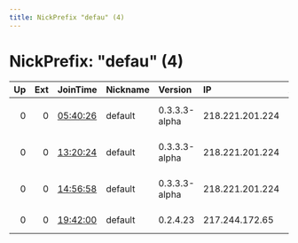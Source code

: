 ```yaml
---
title: NickPrefix "defau" (4)
---
```


# NickPrefix: "defau" (4)

|   Up |   Ext | JoinTime                                                                                            | Nickname   | Version       | IP              | AS                               | CC   |   ORp |   Dirp | OS      | Contact   |   eFamMembers |
|-----:|------:|:----------------------------------------------------------------------------------------------------|:-----------|:--------------|:----------------|:---------------------------------|:-----|------:|-------:|:--------|:----------|--------------:|
|    0 |     0 | [05:40:26](https://metrics.torproject.org/rs.html#details/68718DF96E186C3BA767E094DA448D459E82FD3E) | default    | 0.3.3.3-alpha | 218.221.201.224 | So-net Entertainment Corporation | jp   | 32912 |      0 | Windows | None      |             1 |
|    0 |     0 | [13:20:24](https://metrics.torproject.org/rs.html#details/E08CCF3C24DB87E52B433A5C2782566B999E7EFC) | default    | 0.3.3.3-alpha | 218.221.201.224 | So-net Entertainment Corporation | jp   | 32912 |      0 | Windows | None      |             1 |
|    0 |     0 | [14:56:58](https://metrics.torproject.org/rs.html#details/4A21052D8E016283808EC0286EDAA1F027F41A87) | default    | 0.3.3.3-alpha | 218.221.201.224 | So-net Entertainment Corporation | jp   | 32912 |      0 | Windows | None      |             1 |
|    0 |     0 | [19:42:00](https://metrics.torproject.org/rs.html#details/17763696049192924678AFF864EB009F32AF98F0) | default    | 0.2.4.23      | 217.244.172.65  | Deutsche Telekom AG              | de   |   443 |   9030 | Windows | None      |             1 |
